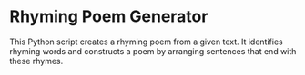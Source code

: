 
# Rhyming Poem Generator

This Python script creates a rhyming poem from a given text. It identifies rhyming words and constructs a poem by arranging sentences that end with these rhymes.
